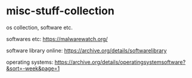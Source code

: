 # misc-stuff-collection
os collection, software etc.

softwares etc: https://malwarewatch.org/

software library online: https://archive.org/details/softwarelibrary

operating systems: https://archive.org/details/operatingsystemsoftware?&sort=-week&page=1
